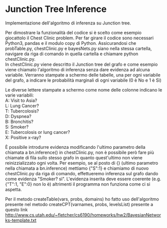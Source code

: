 # Junction Tree Inference
Implementazione dell'algoritmo di inferenza su Junction tree. 

Per dimostrare la funzionalità del codice si è scelto come esempio giocattolo il Chest Clinic problem.
Per far girare il codice sono necessari Python3, pandas e il modulo copy di Python.
Assicurandosi che probTable.py, chestClinic.py e bayesNets.py siano nella stessa cartella, navigare da riga di comando in quella cartella e chiamare python chestClinic.py.  
In chestClinic.py viene descritto il Junction tree del grafo e come esempio viene chiamato l'algoritmo di inferenza senza dare evidenza ad alcuna variabile.
Verranno stampate a schermo delle tabelle, una per ogni variabile del grafo, a indicare le probabilità marginali di ogni variabile (0 è No e 1 è Sì)

Le diverse lettere stampate a schermo come nome delle colonne indicano le varie variabili:  
A: Visit to Asia?  
L: Lung Cancer?  
T: Tubercolosis?  
D: Dyspnea?  
B: Bronchitis?  
S: Smoker?  
E: Tubercolosis or lung cancer?  
X: Positive x-ray?  

È possibile introdurre evidenza modificando l'ultimo parametro della chiamata a bn.inference() in chestClinic.py, non è possibile però fare più chiamate di fila sullo stesso grafo in quanto quest'ultimo non viene reinizzializzato ogni volta.
Per esempio, se al posto di {} (ultimo parametro nella chiamata a bn.inference) mettiamo {"S":1} e chiamiamo di nuovo chestClinic.py da riga di comando, effettueremo inferenza sul grafo dando come evidenza "Smoker? sì".
L'evidenza inserita deve essere coerente (e.g. {"T":1, "E":0} non lo è) altrimenti il programma non funziona come ci si aspetta.


Per il metodo createTable(vars, probs, domains) ho fatto uso dell'algoritmo presente nel metodo createCPT(varnames, probs, levelsList) presente a 
questo link http://www.cs.utah.edu/~fletcher/cs6190/homeworks/hw2/BayesianNetworks-template.txt
